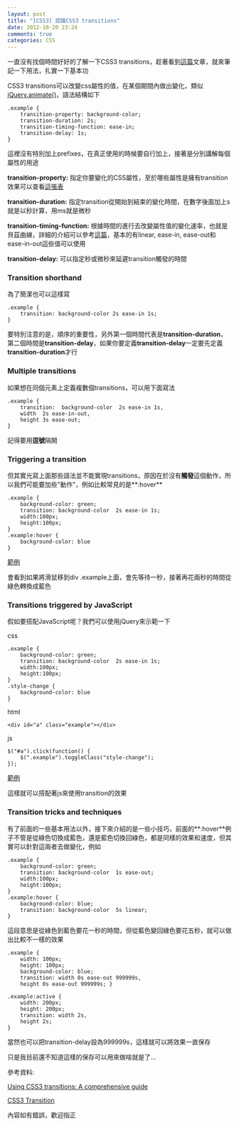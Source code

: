 ```yaml
---
layout: post
title: "[CSS3] 認識CSS3 transitions"
date: 2012-10-20 23:24
comments: true
categories: CSS
---
```


一直沒有找個時間好好的了解一下CSS3 transitions，趁著看到<a href="http://www.adobe.com/devnet/html5/articles/using-css3-transitions-a-comprehensive-guide.html" target="_blank">這篇</a>文章，就來筆記一下用法，扎實一下基本功

<!--more-->

CSS3 transitions可以改變css屬性的值，在某個期間內做出變化，類似<a href="http://api.jquery.com/animate/" target="_blank">jQuery.animate()</a>，語法結構如下

	.example {     
		transition-property: background-color;     
		transition-duration: 2s;     
		transition-timing-function: ease-in;     		
		transition-delay: 1s; 
	}
	
這裡沒有特別加上prefixes，在真正使用的時候要自行加上，接著是分別講解每個屬性的用途

**transition-property:** 指定你要變化的CSS屬性，至於哪些屬性是擁有transition效果可以查看<a href="http://www.w3.org/TR/css3-transitions/#animatable-properties" target="_blank">這張表</a>

**transition-duration:** 指定transition從開始到結束的變化時間，在數字後面加上s就是以秒計算，用ms就是微秒

**transition-timing-function:** 根據時間的進行去改變屬性值的變化速率，也就是貝茲曲線，詳細的介紹可以參考<a href="http://www.w3.org/TR/css3-transitions/#transition-timing-function-property" target="_blank">這篇</a>，基本的有linear, ease-in, ease-out和ease-in-out這些值可以使用

**transition-delay:** 可以指定秒或微秒來延遲transition觸發的時間

### Transition shorthand

為了簡潔也可以這樣寫

	.example {     
		transition: background-color 2s ease-in 1s; 
	} 
	
要特別注意的是，順序的重要性，另外第一個時間代表是**transition-duration**，第二個時間是**transition-delay**，如果你要定義**transition-delay**一定要先定義**transition-duration**才行

### Multiple transitions

如果想在同個元素上定義複數個transitions，可以用下面寫法

	.example {     
		transition:  background-color  2s ease-in 1s,      
		width  2s ease-in-out,      
		height 3s ease-out; 
	}
	
記得要用**逗號**隔開

### Triggering a transition

但其實光寫上面那些語法並不能實現transitions，原因在於沒有**觸發**這個動作，所以我們可能要加些"動作"，例如比較常見的是**:hover**

	.example {     
		background-color: green;     
		transition: background-color  2s ease-in 1s; 
		width:100px;
        height:100px;  
	} 
	.example:hover {     
		background-color: blue 
	}
	
<a href="http://jsfiddle.net/Pa5Uk/1/" target="_blank">範例</a>

會看到如果將滑鼠移到div .example上面，會先等待一秒，接著再花兩秒的時間從綠色轉換成藍色

### Transitions triggered by JavaScript 

假如要搭配JavaScript呢？我們可以使用jQuery來示範一下

css

	.example {     
        background-color: green;     
        transition: background-color  2s ease-in 1s;
        width:100px;
        height:100px;  
    }
    .style-change {     
        background-color: blue
    }
	
html

	<div id="a" class="example"></div>
	
js

	$("#a").click(function() {         
		$(".example").toggleClass("style-change");    
	}); 
	
<a href="http://jsfiddle.net/Rnebd/" target="_blank">範例</a>

這樣就可以搭配著js來使用transition的效果

### Transition tricks and techniques 

有了前面的一些基本用法以外，接下來介紹的是一些小技巧，前面的**:hover**例子不管是從綠色切換成藍色，還是藍色切換回綠色，都是同樣的效果和速度，但其實可以針對這兩者去做變化，例如

	.example {     
        background-color: green;     
        transition: background-color  1s ease-out;
        width:100px;
        height:100px;    
    }
    .example:hover {     
        background-color: blue;
        transition: background-color  5s linear;
    }
	
這段意思是從綠色到藍色要花一秒的時間，但從藍色變回綠色要花五秒，就可以做出比較不一樣的效果

	.example {     
		width: 100px;     
		height: 100px;     
		background-color: blue;     
		transition: width 0s ease-out 999999s,                 
		height 0s ease-out 999999s; } 
		
	.example:active {     
		width: 200px;     
		height: 200px;     
		transition: width 2s,                 
		height 2s; 
	}
	
當然也可以把transition-delay設為999999s，這樣就可以將效果一直保存

只是我目前還不知道這樣的保存可以用來做啥就是了...

參考資料:

<a href="http://www.adobe.com/devnet/html5/articles/using-css3-transitions-a-comprehensive-guide.html" target="_blank">Using CSS3 transitions: A comprehensive guide</a>

<a href="http://www.w3cplus.com/content/css3-transition" target="_blank">CSS3 Transition</a>

內容如有錯誤，歡迎指正